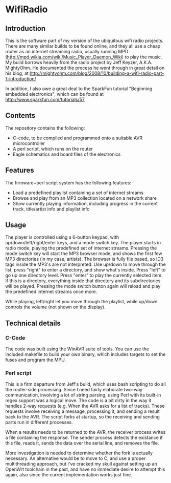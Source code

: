WifiRadio
=========

Introduction
------------

This is the software part of my version of the ubiquitous wifi radio projects. There are many similar builds to be found online, 
and they all use a cheap router as an internet streaming radio, usually running MPD (http://mpd.wikia.com/wiki/Music_Player_Daemon_Wiki) 
to play the music. My build borrows heavily from the radio project by Jeff Keyzer, A.K.A. MightyOhm. He documented the process he 
went through in great detail on his blog, at http://mightyohm.com/blog/2008/10/building-a-wifi-radio-part-1-introduction/

In addition, I also owe a great deal to the SparkFun tutorial "Beginning embedded electronics", which can be found at 
http://www.sparkfun.com/tutorials/57

Contents
--------

The repository contains the following:

* C-code, to be compiled and programmed onto a suitable AVR microcontroller
* A perl script, which runs on the router
* Eagle schematics and board files of the electronics

Features
--------

The firmware+perl script system has the following features:

* Load a predefined playlist containing a set of internet streams
* Browse and play from an MP3 collection located on a network share
* Show currently playing information, including progress in the current track, title/artist info and playlist info

Usage
-----

The player is controlled using a 6-button keypad, with up/down/left/right/enter keys, and a mode switch key. The player starts in radio mode, 
playing the predefined set of internet streams. Pressing the mode switch key will start the MP3 browser mode, and shows the first few MP3 directories 
(in my case, artists). The browser is fully file based, so ID3 tags inside the MP3's are not interpreted. Use up/down to move through the list, press 
"right" to enter a directory, and show what's inside. Press "left" to go up one directory level. Press "enter" to play the currently selected item. If
this is a directory, everything inside that directory and its subdirectories will be played. Pressing the mode switch button again will reload and play
the predefined internet streams once more.

While playing, left/right let you move through the playlist, while up/down controls the volume (not shown on the display).
	
Technical details
-----------------
	
### C-Code

The code was built using the WinAVR suite of tools. You can use the included makefile to build your own binary, which includes targets to set the fuses and program the MPU.

### Perl script

This is a firm departure from Jeff's build, which uses bash scripting to do all the router-side processing. Since I need fairly elaborate two-way communication, involving
a lot of string parsing, using Perl with its built-in regex support was a logical move. The code is a bit dirty in the way it handles 2-way requests (e.g. When the AVR 
asks for a list of tracks). These requests involve receiving a message, processing it, and sending a result back to the AVR. The script forks at startup, so the receiving
and sending parts run in different processes.

When a results needs to be returned to the AVR, the receiver process writes a file containing the response. The sender process detects the existance if this file, reads it, 
sends the data over the serial line, and removes the file. 

More investigation is needed to determine whether the fork is actually necessary. An alternative would be to move to C, and use a proper multithreading approach, but I've 
cracked my skull against setting up an OpenWrt toolchain in the past, and have no immediate desire to attempt this again, also since the current implementation works just fine.